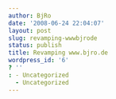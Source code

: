 ```yaml
---
author: BjRo
date: '2008-06-24 22:04:07'
layout: post
slug: revamping-wwwbjrode
status: publish
title: Revamping www.bjro.de
wordpress_id: '6'
? ''
: - Uncategorized
  - Uncategorized
---
```


